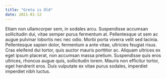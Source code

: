 ```yaml
---
title: "Greta is Old"
date: 2021-01-12
---
```

Etiam non ullamcorper sem, in sodales arcu. Suspendisse accumsan sollicitudin dui, vitae semper purus fermentum at. Pellentesque ut sem ac augue pulvinar lobortis nec nec odio. Morbi porta viverra velit sed lacinia. Pellentesque sapien dolor, fermentum a ante vitae, ultricies feugiat risus. Cras eleifend dui tortor, quis auctor mauris porttitor ac. Aliquam ultrices ex eget ipsum placerat, non accumsan massa pretium. Suspendisse quis eros ultrices, rhoncus augue quis, sollicitudin lorem. Mauris non efficitur tortor, eget hendrerit eros. Duis vulputate ex vitae purus sodales, imperdiet imperdiet nibh luctus.
